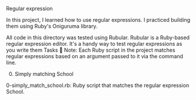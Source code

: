 Regular expression

In this project, I learned how to use regular expressions. I practiced building them using Ruby's Oniguruma library.

All code in this directory was tested using Rubular. Rubular is a Ruby-based regular expression editor. It's a handy way to test regular expressions as you write them Tasks 📃
Note: Each Ruby script in the project matches regular expressions based on an argument passed to it via the command line.

0. Simply matching School

0-simply_match_school.rb: Ruby script that matches the regular expression School.
